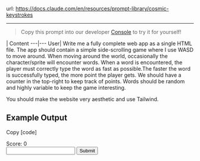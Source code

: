 url: https://docs.claude.com/en/resources/prompt-library/cosmic-keystrokes

---

> Copy this prompt into our developer [Console](https://console.anthropic.com/dashboard) to try it for yourself\!

| Content
---|---
User| Write me a fully complete web app as a single HTML file. The app should contain a simple side-scrolling game where I use WASD to move around. When moving around the world, occasionally the character/sprite will encounter words. When a word is encountered, the player must correctly type the word as fast as possible.The faster the word is successfully typed, the more point the player gets. We should have a counter in the top-right to keep track of points. Words should be random and highly variable to keep the game interesting.

You should make the website very aesthetic and use Tailwind.

## Example Output

Copy
[code]
    <!DOCTYPE html>
    <html>
      <head>
        <meta charset="UTF-8" />
        <meta name="viewport" content="width=device-width, initial-scale=1.0" />
        <script src="https://cdn.tailwindcss.com"></script>
        <title>Side-Scrolling Typing Game</title>
      </head>
      <body class="bg-gray-900 text-white">
        <div class="fixed top-4 right-4 text-2xl">
          Score: <span id="score">0</span>
        </div>
        <div id="game" class="h-screen w-screen overflow-hidden relative">
          <div
            id="player"
            class="absolute bottom-10 left-10 w-8 h-8 bg-blue-500"
          ></div>
        </div>
        <div
          id="word-input"
          class="fixed top-1/2 left-1/2 transform -translate-x-1/2 -translate-y-1/2 bg-white text-black p-4 rounded hidden"
        >
          <input
            type="text"
            id="typed-word"
            class="border border-gray-300 rounded px-2 py-1 mb-2 w-full"
          />
          <button id="submit-word" class="bg-blue-500 text-white px-4 py-2 rounded">
            Submit
          </button>
        </div>
        <script>
          const words = [
            'ability',
            'able',
            'about',
            'above',
            'accept',
            'according',
            'account',
            'across',
            'action',
            'activity',
            'actually',
            'address',
            'administration',
            'admit',
            'adult',
            'affect',
            'after',
            'again',
            'against',
            'agency',
            'agent',
            'ago',
            'agree',
            'agreement',
            'ahead',
            'air',
            'all',
            'allow',
            'almost',
            'alone',
            'along',
            'already',
            'also',
            'although',
            'always',
            'American',
            'among',
            'amount',
            'analysis',
            'and',
            'animal',
            'another',
            'answer',
            'any',
            'anyone',
            'anything',
            'appear',
            'apply',
            'approach',
            'area',
            'argue',
            'arm',
            'around',
            'arrive',
            'art',
            'article',
            'artist',
            'as',
            'ask',
            'assume',
            'at',
            'attack',
            'attention',
            'attorney',
            'audience',
            'author',
            'authority',
            'available',
            'avoid',
            'away',
            'baby',
            'back',
            'bad',
            'bag',
            'ball',
            'bank',
            'bar',
            'base',
            'be',
            'beat',
            'beautiful',
            'because',
            'become',
            'bed',
            'before',
            'begin',
            'behavior',
            'behind',
            'believe',
            'benefit',
            'best',
            'better',
            'between',
            'beyond',
            'big',
            'bill',
            'billion',
            'bit',
            'black',
            'blood',
            'blue',
            'board',
            'body',
            'book',
            'born',
            'both',
            'box',
            'boy',
            'break',
            'bring',
            'brother',
            'budget',
            'build',
            'building',
            'business',
            'but',
            'buy',
            'by',
            'call',
            'camera',
            'campaign',
          ];

          let score = 0;
          let currentWord;
          let startTime;

          const game = document.getElementById('game');
          const player = document.getElementById('player');
          const wordInput = document.getElementById('word-input');
          const typedWord = document.getElementById('typed-word');
          const submitWord = document.getElementById('submit-word');
          const scoreDisplay = document.getElementById('score');

          let playerX = 10;
          let playerY = game.offsetHeight - 50;
          const speed = 5;

          function placeWord() {
            const word = document.createElement('div');
            word.textContent = words[Math.floor(Math.random() * words.length)];
            word.className = 'absolute text-2xl';
            word.style.left = `${game.offsetWidth + 10}px`;
            word.style.top = `${Math.random() * (game.offsetHeight - 50)}px`;
            game.appendChild(word);
            return word;
          }

          function checkCollision(word) {
            const playerRect = player.getBoundingClientRect();
            const wordRect = word.getBoundingClientRect();
            return !(
              playerRect.right < wordRect.left ||
              playerRect.left > wordRect.right ||
              playerRect.bottom < wordRect.top ||
              playerRect.top > wordRect.bottom
            );
          }

          function startInput(word) {
            currentWord = word.textContent;
            wordInput.style.display = 'block';
            typedWord.value = '';
            typedWord.focus();
            startTime = Date.now();
          }

          function endInput() {
            wordInput.style.display = 'none';
            const endTime = Date.now();
            const elapsedTime = endTime - startTime;
            const timeBonus = Math.max(2000 - elapsedTime, 0);
            score += Math.round(1000 + timeBonus);
            scoreDisplay.textContent = score;
          }

          function checkInput() {
            if (typedWord.value === currentWord) {
              endInput();
            }
          }

          function gameLoop() {
            playerY = Math.max(
              0,
              Math.min(playerY, game.offsetHeight - player.offsetHeight)
            );
            playerX = Math.max(
              0,
              Math.min(playerX, game.offsetWidth - player.offsetWidth)
            );
            player.style.top = `${playerY}px`;
            player.style.left = `${playerX}px`;

            const words = Array.from(
              document.querySelectorAll('#game > div:not(#player)')
            );
            words.forEach((word) => {
              const currentLeft = parseInt(word.style.left);
              word.style.left = `${currentLeft - speed}px`;
              if (checkCollision(word)) {
                startInput(word);
              }
              if (currentLeft < -word.offsetWidth) {
                word.remove();
              }
            });

            if (Math.random() < 0.01) {
              placeWord();
            }

            requestAnimationFrame(gameLoop);
          }

          document.addEventListener('keydown', (e) => {
            if (e.key === 'w') playerY -= speed;
            if (e.key === 'a') playerX -= speed;
            if (e.key === 's') playerY += speed;
            if (e.key === 'd') playerX += speed;
          });

          typedWord.addEventListener('input', checkInput);
          submitWord.addEventListener('click', checkInput);

          gameLoop();
        </script>
      </body>
    </html>

[/code]

## API Request

Python

TypeScript

AWS Bedrock Python

AWS Bedrock TypeScript

Copy
[code]
    import anthropic

    client = anthropic.Anthropic(
        # defaults to os.environ.get("ANTHROPIC_API_KEY")
        api_key="my_api_key",
    )
    message = client.messages.create(
        model="claude-sonnet-4-5",
        max_tokens=2000,
        temperature=0,
        messages=[
            {
                "role": "user",
                "content": [
                    {
                        "type": "text",
                        "text": "Write me a fully complete web app as a single HTML file. The app should contain a simple side-scrolling game where I use WASD to move around.  When moving around the world, occasionally the character/sprite will encounter words. When a word is encountered, the player must correctly type the word as fast as possible.The faster the word is successfully typed, the more point the player gets. We should have a counter in the top-right to keep track of points. Words should be random and highly variable to keep the game interesting.  \n  \nYou should make the website very aesthetic and use Tailwind."
                    }
                ]
            }
        ]
    )
    print(message.content)

[/code]

Was this page helpful?

YesNo

[Prompt Library](/en/resources/prompt-library/library)[Corporate clairvoyant](/en/resources/prompt-library/corporate-clairvoyant)

